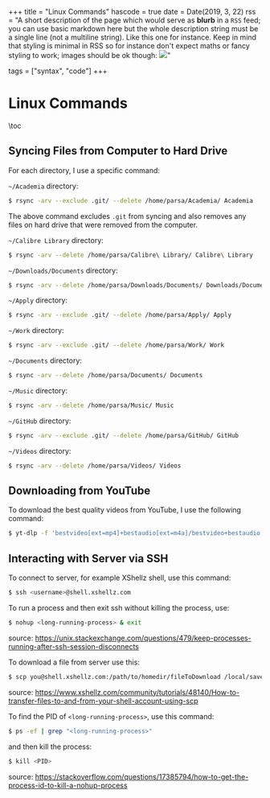 +++
title = "Linux Commands"
hascode = true
date = Date(2019, 3, 22)
rss = "A short description of the page which would serve as **blurb** in a `RSS` feed; you can use basic markdown here but the whole description string must be a single line (not a multiline string). Like this one for instance. Keep in mind that styling is minimal in RSS so for instance don't expect maths or fancy styling to work; images should be ok though: ![](https://upload.wikimedia.org/wikipedia/en/3/32/Rick_and_Morty_opening_credits.jpeg)"

tags = ["syntax", "code"]
+++

# Linux Commands

\toc

## Syncing Files from Computer to Hard Drive

For each directory, I use a specific command:

`~/Academia` directory:
```bash
$ rsync -arv --exclude .git/ --delete /home/parsa/Academia/ Academia
```
The above command excludes `.git` from syncing and also removes any files on
hard drive that were removed from the computer.

`~/Calibre Library` directory:
```bash
$ rsync -arv --delete /home/parsa/Calibre\ Library/ Calibre\ Library

```

`~/Downloads/Documents` directory:
```bash
$ rsync -arv --delete /home/parsa/Downloads/Documents/ Downloads/Documents
```

`~/Apply` directory:
```bash
$ rsync -arv --exclude .git/ --delete /home/parsa/Apply/ Apply
```

`~/Work` directory:
```bash
$ rsync -arv --exclude .git/ --delete /home/parsa/Work/ Work
```

`~/Documents` directory:
```bash
$ rsync -arv --delete /home/parsa/Documents/ Documents
```

`~/Music` directory:
```bash
$ rsync -arv --delete /home/parsa/Music/ Music
```

`~/GitHub` directory:
```bash
$ rsync -arv --exclude .git/ --delete /home/parsa/GitHub/ GitHub
```

`~/Videos` directory:
```bash
$ rsync -arv --delete /home/parsa/Videos/ Videos
```

## Downloading from YouTube

To download the best quality videos from YouTube, I use the following command:
```bash
$ yt-dlp -f 'bestvideo[ext=mp4]+bestaudio[ext=m4a]/bestvideo+bestaudio' --merge-output-format mp4 "<video url>" --cookies-from-browser firefox
```

## Interacting with Server via SSH

To connect to server, for example XShellz shell, use this command:
```bash
$ ssh <username>@shell.xshellz.com
```

To run a process and then exit ssh without killing the process, use:
```bash
$ nohup <long-running-process> & exit
```
source: https://unix.stackexchange.com/questions/479/keep-processes-running-after-ssh-session-disconnects

To download a file from server use this:
```bash
$ scp you@shell.xshellz.com:/path/to/homedir/fileToDownload /local/save/path
```
source: https://www.xshellz.com/community/tutorials/48140/How-to-transfer-files-to-and-from-your-shell-account-using-scp

To find the PID of `<long-running-process>`, use this command:
```bash
$ ps -ef | grep "<long-running-process>"
```
and then kill the process:
```bash
$ kill <PID>
```
source: https://stackoverflow.com/questions/17385794/how-to-get-the-process-id-to-kill-a-nohup-process
